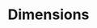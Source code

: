 ---
bigquery: https://console.cloud.google.com/bigquery?p=covid-19-dimensions-ai&page=table&d=data&t=publications
contributors: Digital Science, https://www.digital-science.com/
cost: Free for personal, non-commercial use.
description: Dimensions contains more than 100 million publications, ranging from
  articles published in scholarly journals, books and book chapters, to preprints
  and conference proceedings. All publications are contextualized with linked data
  sets, funding, publications, patents, clinical trials, and policy documents. You
  can also view associated categories, funders, institutions, and researcher profiles.
documentation: https://docs.dimensions.ai/bigquery/index.html
last_edit: Mon, 04 Apr 2022 19:04:00 GMT
location: https://www.dimensions.ai/products/free/
maintained_by: Digital Science, https://www.digital-science.com/
schema_fields: '[''source_id'', ''jurisdiction'', ''repository_url'', ''address'',
  ''date'', ''funding_cad'', ''wikipedia_url'', ''aliases'', ''associated_publication_pmid'',
  ''expiration_year'', ''linkout'', ''citations'', ''pages'', ''date_normal'', ''legal_status'',
  ''repository_name'', ''family_id'', ''funder_org'', ''current_assignee_countries'',
  ''associated_publication_doi'', ''doi'', ''funding_gbp'', ''granted_date'', ''funding_jpy'',
  ''issue'', ''category_bra'', ''funding_eur'', ''altmetrics'', ''date_print'', ''pmcid'',
  ''brief_title'', ''funding_chf'', ''date_imported_gbq'', ''categories'', ''abstract'',
  ''funder_orgs'', ''researcher_ids'', ''labels'', ''pmid'', ''journal'', ''funding_currency'',
  ''acknowledgements'', ''grant_number'', ''category_for'', ''funder_org_cities'',
  ''types'', ''associated_publication_arxiv_id'', ''research_org_countries'', ''acronym'',
  ''research_org_state_codes'', ''book_title'', ''original_title'', ''established'',
  ''research_org_country_names'', ''assignee_orgs'', ''ipcr'', ''cited_by_ids'', ''title'',
  ''original_assignee'', ''type'', ''kind'', ''repository_id'', ''funder_countries'',
  ''expiration_date'', ''foa_number'', ''created_date'', ''funding_nzd'', ''assignee_countries'',
  ''original_assignee_countries'', ''filing_year'', ''funding_details'', ''associated_grant_ids'',
  ''mesh_terms'', ''category_hra'', ''funder_org_countries'', ''authors'', ''category_uoa'',
  ''volume'', ''patent_ids'', ''proceedings_title'', ''status'', ''organisation_details'',
  ''citations_count'', ''email_address'', ''conference'', ''name'', ''open_access_categories'',
  ''research_orgs'', ''acronyms'', ''filing_status'', ''inventor_names'', ''embargo_date'',
  ''funder_org_state_codes'', ''funder_org_acronyms'', ''filing_date'', ''priority_year'',
  ''supporting_grant_ids'', ''end_date'', ''category_hrcs_rac'', ''current_assignee_orgs'',
  ''book_series_title'', ''gender'', ''start_year'', ''date_modified'', ''start_date'',
  ''category_icrp_ct'', ''language'', ''funding_cny'', ''category_icrp_cso'', ''family_members_ids'',
  ''interventions'', ''legal_events'', ''clinical_trial_ids'', ''current_assignee'',
  ''relationships'', ''eisbn'', ''original_assignee_orgs'', ''cpc'', ''end_year'',
  ''id'', ''mesh_headings'', ''family_count'', ''research_org_state_names'', ''concepts'',
  ''funding_usd'', ''investigators'', ''arxiv_id'', ''journal_lists'', ''category_rcdc'',
  ''open_access_categories_v2'', ''publication_ids'', ''conditions'', ''editors'',
  ''research_org_city_names'', ''publication_date'', ''publisher'', ''license'', ''date_inserted'',
  ''description'', ''research_org_cities'', ''metrics'', ''application_number'', ''external_ids'',
  ''active_years'', ''publication_year'', ''resulting_publication_ids'', ''citation_string'',
  ''original_abstract'', ''priority_date'', ''phase'', ''resulting_publication_doi'',
  ''parent_id'', ''year'', ''funding_amount'', ''funding_aud'', ''subtitles'', ''associated_publication_id'',
  ''category_hrcs_hc'', ''date_online'', ''links'', ''category_sdg'', ''granted_year'',
  ''reference_ids'', ''isbn'', ''registry'']'
shortname: dimensions
tags:
- scholarly literature
- patents
- funding
- clinical trials
- academic profiles
terms_of_use: 'Use of both the Dimensions COVID-19 dataset and full Dimensions dataset
  are subject to the Dimensions Terms of use: https://www.dimensions.ai/policies-terms-legal '
title: Dimensions
uuid: dcff88bd-fe6b-4fdb-8159-809bf9d7bc1c
---